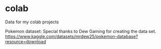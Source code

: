 # colab
Data for my colab projects

Pokemon dataset: Special thanks to Dew Gaming for creating the data set. https://www.kaggle.com/datasets/mrdew25/pokemon-database?resource=download
